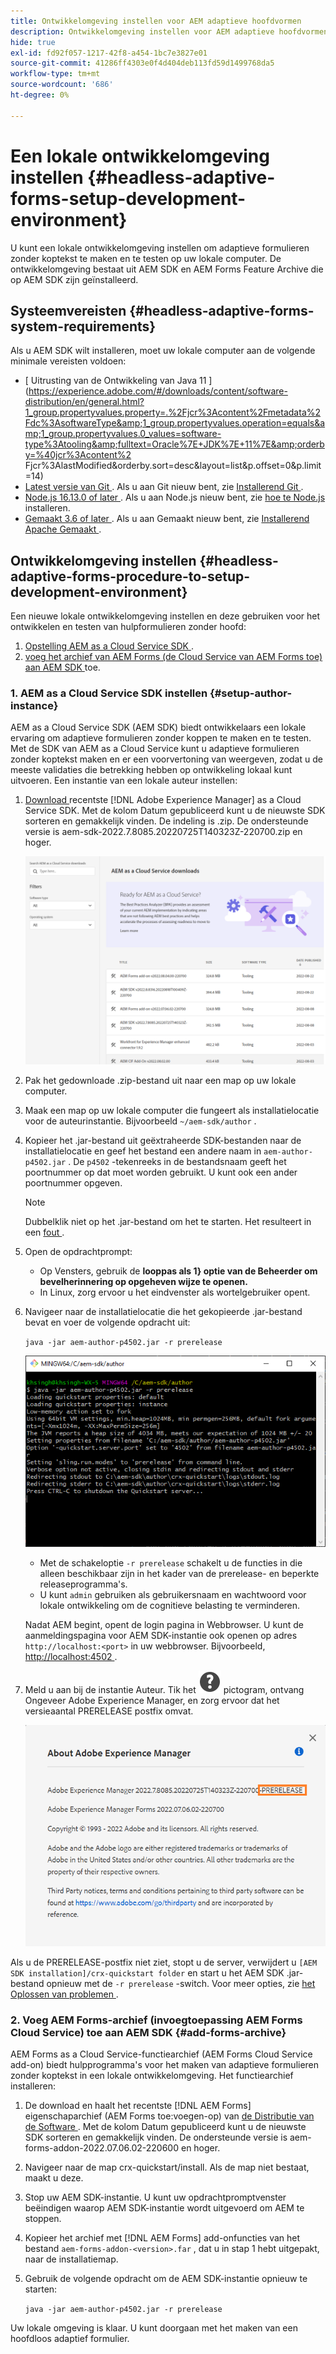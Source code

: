 ```yaml
---
title: Ontwikkelomgeving instellen voor AEM adaptieve hoofdvormen
description: Ontwikkelomgeving instellen voor AEM adaptieve hoofdvormen
hide: true
exl-id: fd92f057-1217-42f8-a454-1bc7e3827e01
source-git-commit: 41286ff4303e0f4d404deb113fd59d1499768da5
workflow-type: tm+mt
source-wordcount: '686'
ht-degree: 0%

---
```



# Een lokale ontwikkelomgeving instellen {#headless-adaptive-forms-setup-development-environment}

U kunt een lokale ontwikkelomgeving instellen om adaptieve formulieren zonder koptekst te maken en te testen op uw lokale computer. De ontwikkelomgeving bestaat uit AEM SDK en AEM Forms Feature Archive die op AEM SDK zijn geïnstalleerd.
<!--
 After a Headless adaptive form or related assets are ready on the local development environment, you can deploy the Headless adaptive form application to your publishing environment. -- >

You require knowledge to build application using react, Git, and Maven to use Headless adaptive forms.

<!-- 

### Download the latest version of AEM as a Cloud Service SDK or Forms feature archive (AEM Forms add-on) from Software Distribution {#software-distribution}

To download the supported version of Adobe Experience Manager as a Cloud Service SDK or Forms feature archive (AEM Forms add-on):

1. Log in to [Software Distribution](https://experience.adobe.com/#/downloads) portal with your Adobe ID.

    >[!NOTE]
    >
    > Your Adobe Organization must be provisioned for AEM as a Cloud Service to download the AEM as a Cloud Service SDK.

1. Navigate to the **[!UICONTROL AEM as a Cloud Service]** tab.
1. Sort by published date in descending order.
1. Click on the latest Adobe Experience Manager as a Cloud Service SDK or Forms feature archive (AEM Forms add-on).
1. Review and accept the EULA. Tap the **[!UICONTROL Download]** button. -->

## Systeemvereisten {#headless-adaptive-forms-system-requirements}

Als u AEM SDK wilt installeren, moet uw lokale computer aan de volgende minimale vereisten voldoen:

* [ Uitrusting van de Ontwikkeling van Java 11 ](https://experience.adobe.com/#/downloads/content/software-distribution/en/general.html?1_group.propertyvalues.property=.%2Fjcr%3Acontent%2Fmetadata%2Fdc%3AsoftwareType&amp;1_group.propertyvalues.operation=equals&amp;1_group.propertyvalues.0_values=software-type%3Atooling&amp;fulltext=Oracle%7E+JDK%7E+11%7E&amp;orderby=%40jcr%3Acontent%2 Fjcr%3AlastModified&amp;orderby.sort=desc&amp;layout=list&amp;p.offset=0&amp;p.limit=14)
* [ Latest versie van Git ](https://git-scm.com/downloads). Als u aan Git nieuw bent, zie [ Installerend Git ](https://git-scm.com/book/en/v2/Getting-Started-Installing-Git).
* [ Node.js 16.13.0 of later ](https://nodejs.org/en/download/). Als u aan Node.js nieuw bent, zie [ hoe te Node.js ](https://nodejs.dev/en/learn/how-to-install-nodejs) installeren.
* [ Gemaakt 3.6 of later ](https://maven.apache.org/download.cgi). Als u aan Gemaakt nieuw bent, zie [ Installerend Apache Gemaakt ](https://maven.apache.org/install.html).

## Ontwikkelomgeving instellen {#headless-adaptive-forms-procedure-to-setup-development-environment}

Een nieuwe lokale ontwikkelomgeving instellen en deze gebruiken voor het ontwikkelen en testen van hulpformulieren zonder hoofd:

1. [ Opstelling AEM as a Cloud Service SDK ](#setup-author-instance).
1. [ voeg het archief van AEM Forms (de Cloud Service van AEM Forms toe) aan AEM SDK ](#add-forms-archive) toe.

<!--

1. (Optional) [Add Forms-specific users to your local Author instance](#configure-users-and-permissions).
1. (Optional) Install [Adaptive forms builder extension for Microsoft Visual Studio Code](#microsoft-visual-studio-code-extension-for-headless-adaptive-forms). 

-->

### 1. AEM as a Cloud Service SDK instellen {#setup-author-instance}

AEM as a Cloud Service SDK (AEM SDK) biedt ontwikkelaars een lokale ervaring om adaptieve formulieren zonder koppen te maken en te testen. Met de SDK van AEM as a Cloud Service kunt u adaptieve formulieren zonder koptekst maken en er een voorvertoning van weergeven, zodat u de meeste validaties die betrekking hebben op ontwikkeling lokaal kunt uitvoeren. Een instantie van een lokale auteur instellen:

1. [ Download ](https://experience.adobe.com/#/downloads/content/software-distribution/en/aemcloud.html) recentste [!DNL Adobe Experience Manager] as a Cloud Service SDK. Met de kolom Datum gepubliceerd kunt u de nieuwste SDK sorteren en gemakkelijk vinden.
De indeling is .zip. De ondersteunde versie is aem-sdk-2022.7.8085.20220725T140323Z-220700.zip en hoger.

   ![ Download AEM Cloud Service SDK van het portaal van de Distributie van de Software ](assets/software-distribution.png)


1. Pak het gedownloade .zip-bestand uit naar een map op uw lokale computer.
1. Maak een map op uw lokale computer die fungeert als installatielocatie voor de auteurinstantie. Bijvoorbeeld `~/aem-sdk/author` .
1. Kopieer het .jar-bestand uit geëxtraheerde SDK-bestanden naar de installatielocatie en geef het bestand een andere naam in `aem-author-p4502.jar` . De `p4502` -tekenreeks in de bestandsnaam geeft het poortnummer op dat moet worden gebruikt. U kunt ook een ander poortnummer opgeven.

   >[!NOTE]
   >
   > Dubbelklik niet op het .jar-bestand om het te starten. Het resulteert in een [ fout ](https://experienceleague.adobe.com/docs/experience-manager-learn/cloud-service/local-development-environment-set-up/aem-runtime.html?lang=nl-NL#troubleshooting-double-click).

1. Open de opdrachtprompt:
   * Op Vensters, gebruik de **looppas als 1&rbrace; optie van de Beheerder om bevelherinnering op opgeheven wijze te openen.**
   * In Linux, zorg ervoor u het eindvenster als wortelgebruiker opent.

1. Navigeer naar de installatielocatie die het gekopieerde .jar-bestand bevat en voer de volgende opdracht uit:

   `java -jar aem-author-p4502.jar -r prerelease`

   ![ Download AEM Cloud Service SDK van het portaal van de Distributie van de Software ](assets/install-sdk.png)

   * Met de schakeloptie `-r prerelease` schakelt u de functies in die alleen beschikbaar zijn in het kader van de prerelease- en beperkte releaseprogramma&#39;s.
   * U kunt `admin` gebruiken als gebruikersnaam en wachtwoord voor lokale ontwikkeling om de cognitieve belasting te verminderen.

   Nadat AEM begint, opent de login pagina in Webbrowser. U kunt de aanmeldingspagina voor AEM SDK-instantie ook openen op adres `http://localhost:<port>` in uw webbrowser. Bijvoorbeeld, [ http://localhost:4502 ](http://localhost:4502).

1. Meld u aan bij de instantie Auteur. Tik het ![ hulp ](/help/assets/Help-icon.svg) pictogram, ontvang Ongeveer Adobe Experience Manager, en zorg ervoor dat het versieaantal PRERELEASE postfix omvat.

   ![ hulp ](/help/assets/prerelease.png)

Als u de PRERELEASE-postfix niet ziet, stopt u de server, verwijdert u `[AEM SDK installation]/crx-quickstart folder` en start u het AEM SDK .jar-bestand opnieuw met de `-r prerelease` -switch. Voor meer opties, zie [ het Oplossen van problemen ](/help/troubleshooting.md).

### 2. Voeg AEM Forms-archief (invoegtoepassing AEM Forms Cloud Service) toe aan AEM SDK {#add-forms-archive}

AEM Forms as a Cloud Service-functiearchief (AEM Forms Cloud Service add-on) biedt hulpprogramma&#39;s voor het maken van adaptieve formulieren zonder koptekst in een lokale ontwikkelomgeving. Het functiearchief installeren:

1. De download en haalt het recentste [!DNL AEM Forms] eigenschaparchief (AEM Forms toe:voegen-op) van [ de Distributie van de Software ](https://experience.adobe.com/#/downloads/content/software-distribution/en/aemcloud.html?fulltext=AEM*+Forms*+add*+on*&amp;orderby=%40jcr%3Acontent%2Fjcr%3AlastModified&amp;orderby.sort=desc&amp;layout=list&amp;p.offset=0&amp;p.limit=20). Met de kolom Datum gepubliceerd kunt u de nieuwste SDK sorteren en gemakkelijk vinden. De ondersteunde versie is aem-forms-addon-2022.07.06.02-220600 en hoger.

1. Navigeer naar de map crx-quickstart/install. Als de map niet bestaat, maakt u deze.
1. Stop uw AEM SDK-instantie. U kunt uw opdrachtpromptvenster beëindigen waarop AEM SDK-instantie wordt uitgevoerd om AEM te stoppen.
1. Kopieer het archief met [!DNL AEM Forms] add-onfuncties van het bestand `aem-forms-addon-<version>.far` , dat u in stap 1 hebt uitgepakt, naar de installatiemap.
1. Gebruik de volgende opdracht om de AEM SDK-instantie opnieuw te starten:

   `java -jar aem-author-p4502.jar -r prerelease`

<!-- 

### 3. (Optional) Configure users and permissions {#configure-users-and-permissions}

Create seperate user accounts for Form Developer, Form Practitioner, and end users. These account help you test Headless adaptive forms for various types of users. To create a user account and add roles to the account:

1. Login to your AEM SDK instance.
1. Go to Tools > Security > Users and tap Create. The Create New User wizard opens.
1. In the details tab, specify an ID and Password. All other fields are optional. It is recommended to provide name and an email address.
1. In the Groups tab, search and select user-groups for a user depending on their role. The table below lists all types of users and pre-defined groups for each type of forms users based on their role:
  
    | User Type | AEM Group |
    |---|---|
    | Form developer | [!DNL forms-users] (AEM Forms Users), [!DNL template-authors], [!DNL workflow-users], [!DNL workflow-editors], and [!DNL fdm-authors]  |
    | Customer Experience Lead or UX Designer| [!DNL forms-users], [!DNL template-authors]|
    | AEM administrator | [!DNL aem-administrators], [!DNL fd-administrators] |
    | End user| When a user must log in to view and submit an Adaptive Form, add such users to [!DNL forms-users] group. </br> When no user authentication is required to access Adaptive Forms, do not assign any group to such users.|

<!-- ### 4. (Optional) Install Visual Studio Code extension for Headless adaptive forms {#microsoft-visual-studio-code-extension-for-headless-adaptive-forms}

You can use any IDE for developing Headless adaptive forms. Adobe provides an extension for Microsoft&reg;reg; Visual Studio Code to make it easier for you to navigate structure and develop Headless adaptive forms. The extension adds adaptive forms related IntelliSense capabilities and helps auto-complete Headless adaptive forms JSON syntax. It also adds a panel, titled Forms Tree, to help navigate structure of Headless adaptive form. To use the extension: 

1. Ensure [Microsoft Visual Studio Code 1.62.0 or later](https://code.visualstudio.com/docs/supporting/FAQ#_how-do-i-find-the-version) is installed. If you have an older version or no version installed, download the latest version from [Microsoft Website](https://code.visualstudio.com/docs/setup/setup-overview)
   >[!NOTE]
   >
   >
   > To use Visual Studio from command line on macOS, see [Launching from the command line](https://code.visualstudio.com/docs/setup/mac#_launching-from-the-command-line).

1. Download the [Adaptive forms builder extension](/help/assets/adaptive-form-builder-0.12.0.vsix).

1. Navigate the directory containing the *adaptive-form-builder-[version].vsix* file.

1. Run the following command or see [Install from a VSIX](https://code.visualstudio.com/docs/editor/extension-marketplace#_install-from-a-vsix) article for detailed instructions to install a Visual Studio Code extension from a VSIX file:

    `code -–install-extension adaptive-form-builder-[version].vsix`

    </br> Replace the [version] with actual version of the extension. For example, `code -–install-extension adaptive-form-builder-0.12.0.vsix`

    </br> 

    ![Installing extension](/help/assets/install-extension.png)

<!-- ## Create and setup a react app

Adaptive forms renderer component is a react based component. It requires a react app to run and render a Headless adaptive form. To create and setup react app:

1. Open terminal in Visual Studio code and run the following command to create a react app and installs all related dependencies:

    ```shell
    npx create-react-app [react-app-name] --scripts-version 4.0.3 --template typescript
    ```

    Where [react-app-name] represents name of the project, script version is 4.0.3, and template of type typescript. For example, the following command creates a react app named *headless-forms-demo*.

    ```shell
    npx create-react-app headless-forms-demo --scripts-version 4.0.3 --template typescript
    ```

    It may take some time to create the react app and install all the dependencies. The command creates an empty react app with latest version of react and react-dom dependencies. It does not have any artifacts related to adaptive forms renderer component.

1. Adaptive forms renderer component is based on react spectrum and requires react 16.0.0 and react-dom 16.0.0. To install react 16.0.0 and related dependencies:
    1. Open the Visual Studio code terminal Window or command prompt.
    1. Navigate to the directory of react project.  
    1. Run the following command:

        ```shell
        npm install --save react@16.0.0 react-dom@16.14.0 -force
        ```

1. Run the following command to install adaptive forms renderer component related dependencies:

    ```shell
    npm i --save @aemforms/forms-super-component @aemforms/forms-react-core-components @aemforms/forms-super-component @adobe/react-spectrum @react/react-spectrum
    ```

<!-- 1. Install dependencies for adaptive forms renderer component. Packages for these dependencies are available in Adobe Artifactory. To authenticate with Adobe Artifactory and install dependencies for adaptive forms renderer component:

    1. Create environment variables ARTIFACTORY_USER and ARTIFACTORY_API_TOKEN. The ARTIFACTORY_USER stores Adobe LDAP username and ARTIFACTORY_API_TOKEN stores your [Adobe Artifactory token](https://wiki.corp.adobe.com/display/Artifactory/API+Keys)

    1. Run the following command to set NPM_TOKEN and NPM_EMAIL tokens:

        ```shell

        auth=$(curl -s -u${ARTIFACTORY_USER}:${ARTIFACTORY_API_TOKEN} https://artifactory.corp.adobe.com/artifactory/api/npm/auth)
        export NPM_TOKEN=$(echo "${auth}" | grep "_auth" | awk -F " " '{ print $3 }')
        export NPM_EMAIL=$(echo "${auth}" | grep "email" | awk -F " " '{ print $3 }')
        ```

        These tokens are required to communicated with Adobe Artifactory.

    1. Create a .npmrc file in the react project.

        ![.npmrc file](/help/assets/npmrc.png)

    1. Add the following code to the file:

        ```shell
        @aemforms:registry=https://artifactory.corp.adobe.com/artifactory/api/npm/npm-aem-release/
        @react:registry=https://artifactory.corp.adobe.com/artifactory/api/npm/npm-react-release/
        @quarry:registry=https://artifactory.corp.adobe.com/artifactory/api/npm/npm-adobe-release-local/
        //artifactory.corp.adobe.com/artifactory/api/npm/npm-adobe-release-loca/:_auth=${NPM_TOKEN}
        //artifactory.corp.adobe.com/artifactory/api/npm/npm-aem-release/:_auth=${NPM_TOKEN}
        //artifactory.corp.adobe.com/artifactory/api/npm/npm-react-release/:_auth=${NPM_TOKEN}
        _auth=${NPM_TOKEN}
        email=${NPM_EMAIL}
        always-auth=true
        ```

        It defines the antifactory repositories to use for Headless adaptive forms, react, and quarry related scope.
    1. Run the following command to install adaptive forms renderer component related dependencies:

    ```shell
    npm i --save @aemforms/crispr-react-bindings @aemforms/crispr-react-core-components @adobe/react-spectrum @react/react-spectrum
    ```
 
-->
Uw lokale omgeving is klaar. U kunt doorgaan met het maken van een hoofdloos adaptief formulier.
